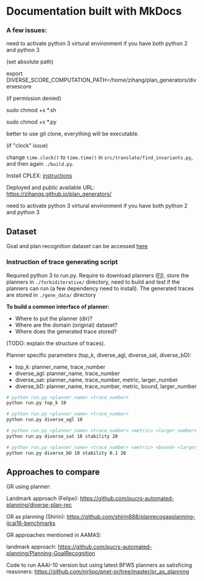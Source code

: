 # Documentation built with MkDocs

### A few issues:

need to activate python 3 virtural environment if you have both python 2 and python 3

(set absolute path)

export DIVERSE_SCORE_COMPUTATION_PATH=/home/zihang/plan_generators/diversescore 

(if permission denied)

sudo chmod +x *.sh

sudo chmod +x *.py

better to use git clone, everything will be executable.

(if "clock" issue)

change ``time.clock()`` to ``time.time()`` in ``src/translate/find_invariants.py``, and then again ``./build.py``.

Install CPLEX: [instructions](http://www.fast-downward.org/LPBuildInstructions)

Deployed and public available URL: https://zihangs.github.io/plan_generators/

need to activate python 3 virtural environment if you have both python 2 and python 3

## Dataset

Goal and plan recognition dataset can be accessed [here](https://github.com/pucrs-automated-planning/goal-plan-recognition-dataset/)

### Instruction of trace generating script

Required python 3 to run.py. Require to download planners ([FI](https://github.com/IBM/forbiditerative)), store the planners in `./forbiditerative/` directory, need to build and test if the planners can run (a few dependency need to install). The generated traces are stored in `./gene_data/` directory 

**To build a common interface of planner:**

- Where to put the planner (dir)?
- Where are the domain (original) dataset?
- Where does the generated trace stored? 

(TODO: explain the structure of traces).

Planner specific parameters (top_k, diverse_agl, diverse_sat, diverse_bD):

- top_k: planner_name, trace_number
- diverse_agl: planner_name, trace_number
- diverse_sat: planner_name, trace_number, metric, larger_number
- diverse_bD: planner_name, trace_number, metric, bound, larger_number

```sh
# python run.py <planner_name> <trace_number>
python run.py top_k 10

# python run.py <planner_name> <trace_number>
python run.py diverse_agl 10

# python run.py <planner_name> <trace_number> <metric> <larger_number>
python run.py diverse_sat 10 stability 20

# python run.py <planner_name> <trace_number> <metric> <bound> <larger_number>
python run.py diverse_bD 10 stability 0.1 20
```



## Approaches to compare

GR using planner:

Landmark approach (Felipe): https://github.com/pucrs-automated-planning/diverse-plan-rec

GR as planning (Shirin): https://github.com/shirin888/planrecogasplanning-ijcai16-benchmarks

GR approaches mentioned in AAMAS:

landmark approach: https://github.com/pucrs-automated-planning/Planning-GoalRecognition

Code to run AAAI-10 version but using latest BFWS planners as satisficing reasoners: https://github.com/nirlipo/pnet-pr/tree/master/pr_as_planning


